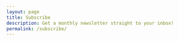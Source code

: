 ```yaml
---
layout: page
title: Subscribe
description: Get a monthly newsletter straight to your inbox!
permalink: /subscribe/
---
```


<!-- Hi friends, I started a *monthly* newsletter&mdash; [**the Purveyor of Curiosities!**](https://ljvmiranda.substack.com/)

Here, you will receive:

* Updates on new blog posts for that month with short commentaries.
* Random wonders and interesting curiosities that you'll like!
* Things I've listened, watched, and read that you'll definitely adore!

<iframe src="https://ljvmiranda.substack.com/embed" width="480" height="100" style="border:0px solid #EEE; background:fffff8;" frameborder="0" scrolling="no"></iframe>

## Frequently Asked Questions

* **Why start a newsletter?** I like to keep my blog focused on technology,
 machine learning, and open source. I occasionally talk about games, but that's
 just mostly it. A newsletter allows me to share you other wonders and trinkets
 I've found in the interwebs!

* **Why Purveyor of Curiosities?** I've been fascinated with [nostalgia
    shops](https://www.atlasobscura.com/categories/purveyors-of-curiosities)
    since college. Some highlights of my early years include [UVLA & Studio
    Soup](https://www.instagram.com/uvlastore/?hl=en) in Cubao Expo and the
    [flea markets in Lille](https://en.wikipedia.org/wiki/Braderie_de_Lille). I
    relish the idea of discovery and serendipitous encounters&mdash; and I'd
    like to share that experience with you!

* **Will you migrate your content to Substack?** Nope! I love the homegrown
 feel of my blog so I will always keep my content [free and open
 source](https://github.com/ljvmiranda921/ljvmiranda921.github.io). I tried
 Mailchimp but it's complicated. I checked tinyletter but it's not being
 updated. Substack is simple and clean. I'll only use Substack as a newsletter,
 and I'll still keep writing content here.

* **So I am just going to hear from you monthly, right?** Yes! I'd like to keep
    the pace slow for a bit so that I can give you high-quality content. In
    the event that I decided to increase the frequency (i.e., monthly to
    biweekly), then I'll let you know so you can decide to keep your
    subscription. -->







